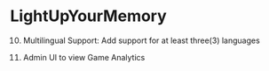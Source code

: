 # LightUpYourMemory

10. Multilingual Support: Add support for at least three(3) languages

12. Admin UI to view Game Analytics
